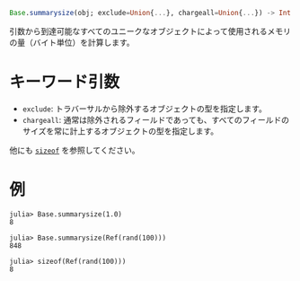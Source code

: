 ```julia
Base.summarysize(obj; exclude=Union{...}, chargeall=Union{...}) -> Int
```

引数から到達可能なすべてのユニークなオブジェクトによって使用されるメモリの量（バイト単位）を計算します。

# キーワード引数

  * `exclude`: トラバーサルから除外するオブジェクトの型を指定します。
  * `chargeall`: 通常は除外されるフィールドであっても、すべてのフィールドのサイズを常に計上するオブジェクトの型を指定します。

他にも [`sizeof`](@ref) を参照してください。

# 例

```jldoctest
julia> Base.summarysize(1.0)
8

julia> Base.summarysize(Ref(rand(100)))
848

julia> sizeof(Ref(rand(100)))
8
```
